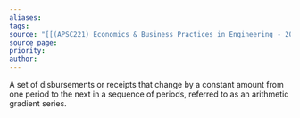 ```yaml
---
aliases: 
tags: 
source: "[[(APSC221) Economics & Business Practices in Engineering - 2022 version.pdf#page=132&selection=71,0,80,0|(APSC221) Economics & Business Practices in Engineering - 2022 version, page 132]]"
source page: 
priority: 
author:
---
```

A set of disbursements or receipts that change by a constant amount from one period to the next in a sequence of periods, referred to as an arithmetic gradient series.